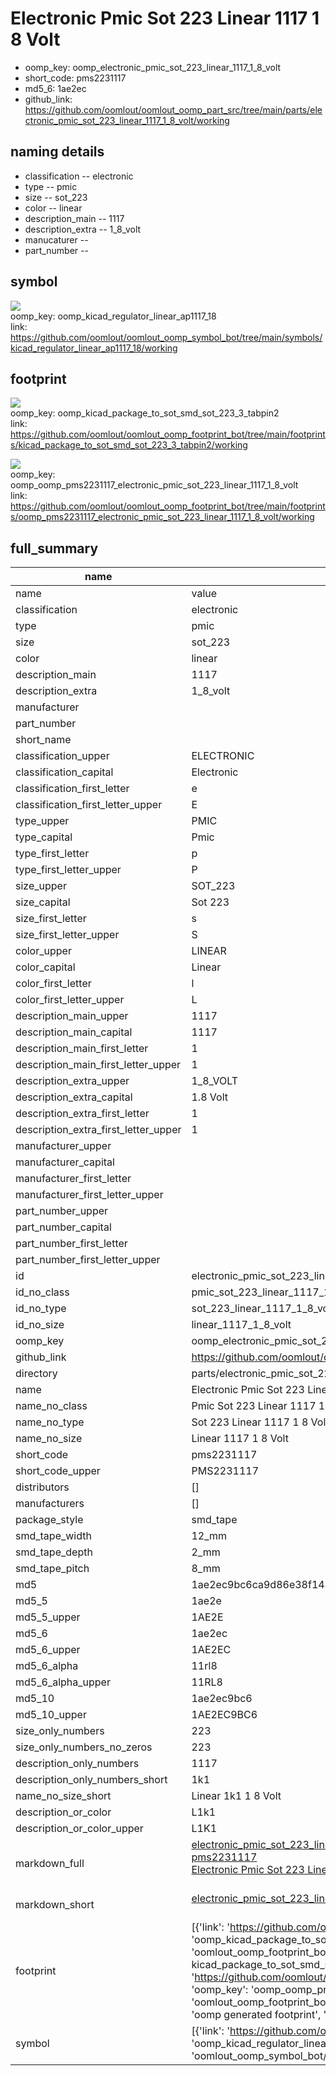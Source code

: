 # Electronic Pmic Sot 223 Linear 1117 1 8 Volt

  
* oomp_key: oomp_electronic_pmic_sot_223_linear_1117_1_8_volt 
* short_code: pms2231117
* md5_6: 1ae2ec  
* github_link: https://github.com/oomlout/oomlout_oomp_part_src/tree/main/parts/electronic_pmic_sot_223_linear_1117_1_8_volt/working  
## naming details
* classification -- electronic
* type -- pmic
* size -- sot_223
* color -- linear
* description_main -- 1117
* description_extra -- 1_8_volt
* manucaturer -- 
* part_number -- 



## symbol

![](symbol/{index}/working/working_600.png)  
oomp_key: oomp_kicad_regulator_linear_ap1117_18  
link: https://github.com/oomlout/oomlout_oomp_symbol_bot/tree/main/symbols/kicad_regulator_linear_ap1117_18/working  

## footprint

![](footprint/{index}/working/working_600.png)  
oomp_key: oomp_kicad_package_to_sot_smd_sot_223_3_tabpin2  
link: https://github.com/oomlout/oomlout_oomp_footprint_bot/tree/main/footprints/kicad_package_to_sot_smd_sot_223_3_tabpin2/working  

![](footprint/{index}/working/working_600.png)  
oomp_key: oomp_oomp_pms2231117_electronic_pmic_sot_223_linear_1117_1_8_volt  
link: https://github.com/oomlout/oomlout_oomp_footprint_bot/tree/main/footprints/oomp_pms2231117_electronic_pmic_sot_223_linear_1117_1_8_volt/working  

## full_summary
| name | value | 
| --- | --- | 
| name | value | 
| classification | electronic | 
| type | pmic | 
| size | sot_223 | 
| color | linear | 
| description_main | 1117 | 
| description_extra | 1_8_volt | 
| manufacturer |  | 
| part_number |  | 
| short_name |  | 
| classification_upper | ELECTRONIC | 
| classification_capital | Electronic | 
| classification_first_letter | e | 
| classification_first_letter_upper | E | 
| type_upper | PMIC | 
| type_capital | Pmic | 
| type_first_letter | p | 
| type_first_letter_upper | P | 
| size_upper | SOT_223 | 
| size_capital | Sot 223 | 
| size_first_letter | s | 
| size_first_letter_upper | S | 
| color_upper | LINEAR | 
| color_capital | Linear | 
| color_first_letter | l | 
| color_first_letter_upper | L | 
| description_main_upper | 1117 | 
| description_main_capital | 1117 | 
| description_main_first_letter | 1 | 
| description_main_first_letter_upper | 1 | 
| description_extra_upper | 1_8_VOLT | 
| description_extra_capital | 1.8 Volt | 
| description_extra_first_letter | 1 | 
| description_extra_first_letter_upper | 1 | 
| manufacturer_upper |  | 
| manufacturer_capital |  | 
| manufacturer_first_letter |  | 
| manufacturer_first_letter_upper |  | 
| part_number_upper |  | 
| part_number_capital |  | 
| part_number_first_letter |  | 
| part_number_first_letter_upper |  | 
| id | electronic_pmic_sot_223_linear_1117_1_8_volt | 
| id_no_class | pmic_sot_223_linear_1117_1_8_volt | 
| id_no_type | sot_223_linear_1117_1_8_volt | 
| id_no_size | linear_1117_1_8_volt | 
| oomp_key | oomp_electronic_pmic_sot_223_linear_1117_1_8_volt | 
| github_link | https://github.com/oomlout/oomlout_oomp_part_src/tree/main/parts/electronic_pmic_sot_223_linear_1117_1_8_volt/working | 
| directory | parts/electronic_pmic_sot_223_linear_1117_1_8_volt | 
| name | Electronic Pmic Sot 223 Linear 1117 1 8 Volt | 
| name_no_class | Pmic Sot 223 Linear 1117 1 8 Volt | 
| name_no_type | Sot 223 Linear 1117 1 8 Volt | 
| name_no_size | Linear 1117 1 8 Volt | 
| short_code | pms2231117 | 
| short_code_upper | PMS2231117 | 
| distributors | [] | 
| manufacturers | [] | 
| package_style | smd_tape | 
| smd_tape_width | 12_mm | 
| smd_tape_depth | 2_mm | 
| smd_tape_pitch | 8_mm | 
| md5 | 1ae2ec9bc6ca9d86e38f14487d5958be | 
| md5_5 | 1ae2e | 
| md5_5_upper | 1AE2E | 
| md5_6 | 1ae2ec | 
| md5_6_upper | 1AE2EC | 
| md5_6_alpha | 11rl8 | 
| md5_6_alpha_upper | 11RL8 | 
| md5_10 | 1ae2ec9bc6 | 
| md5_10_upper | 1AE2EC9BC6 | 
| size_only_numbers | 223 | 
| size_only_numbers_no_zeros | 223 | 
| description_only_numbers | 1117 | 
| description_only_numbers_short | 1k1 | 
| name_no_size_short | Linear 1k1 1 8 Volt | 
| description_or_color | L1k1 | 
| description_or_color_upper | L1K1 | 
| markdown_full | [electronic_pmic_sot_223_linear_1117_1_8_volt](https://github.com/oomlout/oomlout_oomp_part_src/tree/main/parts/electronic_pmic_sot_223_linear_1117_1_8_volt/working)<br>[pms2231117](https://github.com/oomlout/oomlout_oomp_part_src/tree/main/parts/electronic_pmic_sot_223_linear_1117_1_8_volt/working)<br>[Electronic Pmic Sot 223 Linear 1117 1 8 Volt](https://github.com/oomlout/oomlout_oomp_part_src/tree/main/parts/electronic_pmic_sot_223_linear_1117_1_8_volt/working)<br><br> | 
| markdown_short | [electronic_pmic_sot_223_linear_1117_1_8_volt](https://github.com/oomlout/oomlout_oomp_part_src/tree/main/parts/electronic_pmic_sot_223_linear_1117_1_8_volt/working)<br><br> | 
| footprint | [{'link': 'https://github.com/oomlout/oomlout_oomp_footprint_bot/tree/main/foootprntss/kicad_package_to_sot_smd_sot_223_3_tabpin2', 'oomp_key': 'oomp_kicad_package_to_sot_smd_sot_223_3_tabpin2', 'directory': 'oomlout_oomp_footprint_bot/footprints/kicad_package_to_sot_smd_sot_223_3_tabpin2//working/working.kicad_mod', 'note': 'source footprint kicad_package_to_sot_smd_sot_223_3_tabpin2', 'index': 0}, {'link': 'https://github.com/oomlout/oomlout_oomp_footprint_bot/tree/main/foootprntss/oomp_pms2231117_electronic_pmic_sot_223_linear_1117_1_8_volt', 'oomp_key': 'oomp_oomp_pms2231117_electronic_pmic_sot_223_linear_1117_1_8_volt', 'directory': 'oomlout_oomp_footprint_bot/footprints/oomp_pms2231117_electronic_pmic_sot_223_linear_1117_1_8_volt//working/working.kicad_mod', 'note': 'oomp generated footprint', 'index': 1}] | 
| symbol | [{'link': 'https://github.com/oomlout/oomlout_oomp_symbol_bot/tree/main/symbols/kicad_regulator_linear_ap1117_18', 'oomp_key': 'oomp_kicad_regulator_linear_ap1117_18', 'directory': 'oomlout_oomp_symbol_bot/symbols/kicad_regulator_linear_ap1117_18//working/working.kicad_sym', 'index': 0}] | 

